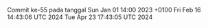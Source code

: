 Commit ke-55 pada tanggal Sun Jan 01 14:00 2023 +0100
Fri Feb 16 14:43:06 UTC 2024
Tue Apr 23 17:43:05 UTC 2024
